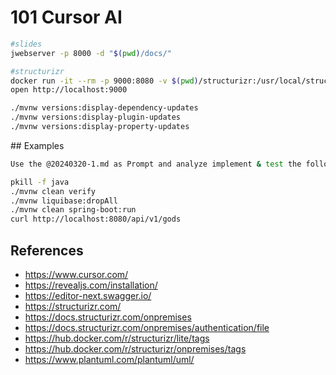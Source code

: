 # 101 Cursor AI

```bash
#slides
jwebserver -p 8000 -d "$(pwd)/docs/"

#structurizr
docker run -it --rm -p 9000:8080 -v $(pwd)/structurizr:/usr/local/structurizr structurizr/onpremises:2024.12.07
open http://localhost:9000

./mvnw versions:display-dependency-updates
./mvnw versions:display-plugin-updates
./mvnw versions:display-property-updates
```

## Examples

```bash
Use the @20240320-1.md as Prompt and analyze implement & test the following images to understand the required development.

pkill -f java
./mvnw clean verify
./mvnw liquibase:dropAll
./mvnw clean spring-boot:run
curl http://localhost:8080/api/v1/gods
```

## References

- https://www.cursor.com/
- https://revealjs.com/installation/
- https://editor-next.swagger.io/
- https://structurizr.com/
- https://docs.structurizr.com/onpremises
- https://docs.structurizr.com/onpremises/authentication/file
- https://hub.docker.com/r/structurizr/lite/tags
- https://hub.docker.com/r/structurizr/onpremises/tags
- https://www.plantuml.com/plantuml/uml/